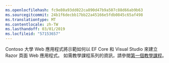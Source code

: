 ```yaml
---
ms.openlocfilehash: fc9e80a93dd022ca890d47b9a507c88d66ab9b63
ms.sourcegitcommit: 24b1f6decbb17bb22a45166e5fdb0845c65af498
ms.translationtype: MT
ms.contentlocale: zh-TW
ms.lasthandoff: 03/01/2019
ms.locfileid: "57153657"
---
```

Contoso 大學 Web 應用程式將示範如何以 EF Core 和 Visual Studio 來建立 Razor 頁面 Web 應用程式。 如需教學課程系列的資訊，請參閱[第一個教學課程](xref:data/ef-rp/intro)。
